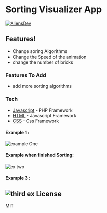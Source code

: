 # Sorting Visualizer App

[![AliensDev](https://i.imgur.com/C2iTDAc.gif)](https://nodesource.com/products/nsolid)

## Features!
  - Change soring Algorithms
  - Change the Speed of the animation
  - change the number of bricks
### Features To Add 
  - add more sorting algorithms

### Tech

* [Javascript] - PHP Framework
* [HTML] - Javascript Framework
* [CSS] - Css Framework

#### Example 1 : 
![example One](https://i.imgur.com/RuGwFOQ.png)
#### Example when finished Sorting:
![ex two](https://i.imgur.com/y86tPq1.png)
#### Example 3 :
![third ex](https://i.imgur.com/8aB15jO.png)
License
----

MIT

[//]: # (These are reference links used in the body of this note and get stripped out when the markdown processor does its job. There is no need to format nicely because it shouldn't be seen. Thanks SO - http://stackoverflow.com/questions/4823468/store-comments-in-markdown-syntax)


   [Javascript]: <https://www.javascript.com/>
   [CSS]: <https://www.w3schools.com/css/>
   [HTML]: <https://www.w3schools.com/html/>